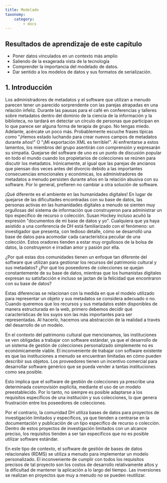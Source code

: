 ```yaml
---
title: Modelado
taxonomy:
    category:
        - docs
---
```


## Resultados de aprendizaje de este capítulo

* Poner datos vinculados en un contexto más amplio
* Saliendo de la exagerada vista de la tecnología
* Comprender la importancia del modelado de datos.
* Dar sentido a los modelos de datos y sus formatos de serialización.

## 1. Introducción

Los administradores de metadatos y el software que utilizan a menudo parecen tener un parecido sorprendente con las parejas atrapadas en una relación infeliz. Durante las pausas para el café en conferencias y talleres sobre metadatos dentro del dominio de la ciencia de la información y la biblioteca, no tardará en detectar un círculo de personas que participan en lo que parece ser alguna forma de terapia de grupo.
No tengas miedo. Adelante, acércate un poco más. Probablemente escuche frases típicas como "¡Hemos estado luchando para crear nuevos campos de metadatos durante años!" O "¡Mi exportación XML es terrible!". Al enfrentarse a estos lamentos, los miembros del grupo asentirán con comprensión y expresarán su simpatía.
Quejarse del software de uno es un punto de discusión popular en todo el mundo cuando los propietarios de colecciones se reúnen para discutir los metadatos. Irónicamente, al igual que las parejas de ancianos que piensan dos veces antes del divorcio debido a las importantes consecuencias emocionales y económicas, los administradores de metadatos a menudo persisten durante años en la relación abusiva con su software.
Por lo general, prefieren no cambiar a otra solución de software.

¡Qué diferente es el ambiente en las humanidades digitales! En lugar de quejarse de las dificultades encontradas con su base de datos, las personas activas en las humanidades digitales a menudo se sienten muy orgullosas del sistema de información que construyeron para administrar un tipo específico de recurso o colección.
Susan Hockey incluso acuñó la expresión "documentos de mi base de datos y yo". Cualquiera que ya haya asistido a una conferencia de DH está familiarizado con el fenómeno: un investigador que presenta, con tedioso detalle, cómo se desarrolló una base de datos para acomodar cada característica peculiar de una colección. Estos oradores tienden a estar muy orgullosos de la bolsa de datos, la construyeron e irradian amor y pasión por ella.

¿Por qué estas dos comunidades tienen un enfoque tan diferente del software que utilizan para gestionar los recursos del patrimonio cultural y sus metadatos? ¿Por qué los poseedores de colecciones se quejan constantemente de su base de datos, mientras que los humanistas digitales expresan su satisfacción e incluso se jactan de la felicidad que encontraron con su base de datos?

Estas diferencias se relacionan con la medida en que el modelo utilizado para representar un objeto y sus metadatos se considera adecuado o no. Cuando queremos que los recursos y sus metadatos estén disponibles de manera estructurada en la web, primero debemos decidir qué características de los suyos son las más importantes para ser representadas. Al hacerlo, hacemos una abstracción de la realidad a través del desarrollo de un modelo.

En el contexto del patrimonio cultural que mencionamos, las instituciones se ven obligadas a trabajar con software estándar, ya que el desarrollo de un sistema de gestión de colecciones personalizado simplemente no es económicamente viable. El inconveniente de trabajar con software existente es que las instituciones a menudo se encuentran limitadas en cómo pueden describir sus objetos. Los proveedores tienen un incentivo comercial para desarrollar software genérico que se pueda vender a tantas instituciones como sea posible.

Esto implica que el software de gestión de colecciones ya prescribe una determinada cosmovisión explícita, mediante el uso de un modelo preestablecido. Por lo tanto, no siempre es posible adaptarse a los requisitos específicos de una institución y sus colecciones, lo que genera frustración entre los poseedores de colecciones.

Por el contrario, la comunidad DH utiliza bases de datos para proyectos de investigación limitados y específicos, ya que tienden a centrarse en la documentación y publicación de un tipo específico de recurso o colección. Dentro de estos proyectos de investigación limitados con un alcance preciso, los requisitos tienden a ser tan específicos que no es posible utilizar software estándar.

En este tipo de contexto, el software de gestión de bases de datos relacionales (RDMS) se utiliza a menudo para implementar un modelo personalizado. El inconveniente de cumplir con todos los requisitos precisos de tal proyecto son los costos de desarrollo relativamente altos y la dificultad de mantener la aplicación a lo largo del tiempo. Las inversiones se realizan en proyectos que muy a menudo no se pueden reutilizar.
